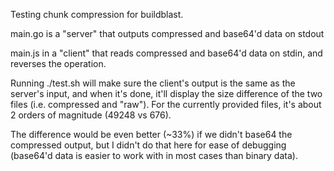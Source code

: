 Testing chunk compression for buildblast.

main.go is a "server" that outputs compressed and base64'd data on stdout

main.js in a "client" that reads compressed and base64'd data on stdin, and
reverses the operation.

Running ./test.sh will make sure the client's output is the same as the server's
input, and when it's done, it'll display the size difference of the two files
(i.e. compressed and "raw").
For the currently provided files, it's about 2 orders of magnitude (49248 vs
676).

The difference would be even better (~33%) if we didn't base64 the compressed
output, but I didn't do that here for ease of debugging (base64'd data is easier
to work with in most cases than binary data).
